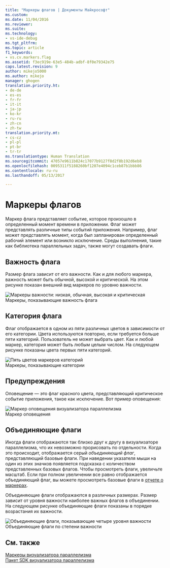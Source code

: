 ```yaml
---
title: "Маркеры флагов | Документы Майкрософт"
ms.custom: 
ms.date: 11/04/2016
ms.reviewer: 
ms.suite: 
ms.technology:
- vs-ide-debug
ms.tgt_pltfrm: 
ms.topic: article
f1_keywords:
- vs.cv.markers.flag
ms.assetid: f3ec919e-63e5-484b-adbf-8f0e79342e75
caps.latest.revision: 9
author: mikejo5000
ms.author: mikejo
manager: ghogen
translation.priority.ht:
- de-de
- es-es
- fr-fr
- it-it
- ja-jp
- ko-kr
- ru-ru
- zh-cn
- zh-tw
translation.priority.mt:
- cs-cz
- pl-pl
- pt-br
- tr-tr
ms.translationtype: Human Translation
ms.sourcegitcommit: 47057e9611b824c17077b9127f8d2f8b192d6eb8
ms.openlocfilehash: 0095311f5188260bf1207e4094c1ceb87b1bbb86
ms.contentlocale: ru-ru
ms.lasthandoff: 05/13/2017

---
```

# <a name="flag-markers"></a>Маркеры флагов
Маркер флага представляет событие, которое произошло в определенный момент времени в приложении. Флаг может представлять различные типы событий приложения. Например, флаг может представлять момент, когда был запланирован определенный рабочий элемент или возникло исключение. Среды выполнения, такие как библиотека параллельных задач, также могут создавать флаги.  
  
## <a name="flag-importance"></a>Важность флага  
 Размер флага зависит от его важности. Как и для любого маркера, важность может быть обычной, высокой и критической.  На этом рисунке показан внешний вид маркеров по уровню важности.  
  
 ![Маркеры важности: низкая, обычная, высокая и критическая](~/docs/profiling/media/cvmarkerimportance.png "CVMarkerImportance")  
Маркеры, показывающие важность флага  
  
## <a name="flag-category"></a>Категория флага  
 Флаг отображается в одном из пяти различных цветов в зависимости от его категории. Цвета используются повторно, если требуется больше пяти категорий. Пользователь не может выбрать цвет. Как и любой маркер, категория может быть любым целым числом. На следующем рисунке показаны цвета первых пяти категорий.  
  
 ![Пять цветов маркеров категорий](~/docs/profiling/media/cvmarkercategory.png "CVMarkerCategory")  
Маркеры, показывающие категории  
  
## <a name="alerts"></a>Предупреждения  
 Оповещение — это флаг красного цвета, представляющий критическое событие приложения, такое как исключение.  Вот пример оповещения:  
  
 ![Маркер оповещения визуализатора параллелизма](~/docs/profiling/media/cvmarkeralert.png "CVMarkerAlert")  
Маркер оповещения  
  
## <a name="aggregation-flags"></a>Объединяющие флаги  
 Иногда флаги отображаются так близко друг к другу в визуализаторе параллелизма, что их невозможно прорисовать по отдельности. Когда это происходит, отображается серый *объединяющий флаг*, представляющий базовые флаги. При наведении указателя мыши на один из этих значков появляется подсказка с количеством представленных базовых флагов. Чтобы просмотреть флаги, увеличьте масштаб. Если при полном увеличении все равно отображается объединяющий флаг, вы можете просмотреть базовые флаги в [отчете о маркерах](../profiling/markers-report.md).  
  
 Объединяющие флаги отображаются в различных размерах. Размер зависит от уровня важности наиболее важных флагов в объединении. На следующем рисунке объединяющие флаги показаны в порядке возрастания их важности.  
  
 ![Объединяющие флаги, показывающие четыре уровня важности](~/docs/profiling/media/cvmarkeraggregate.png "CVMarkerAggregate")  
Объединяющие флаги по степени важности  
  
## <a name="see-also"></a>См. также  
 [Маркеры визуализатора параллелизма](../profiling/concurrency-visualizer-markers.md)   
 [Пакет SDK визуализатора параллелизма](../profiling/concurrency-visualizer-sdk.md)
